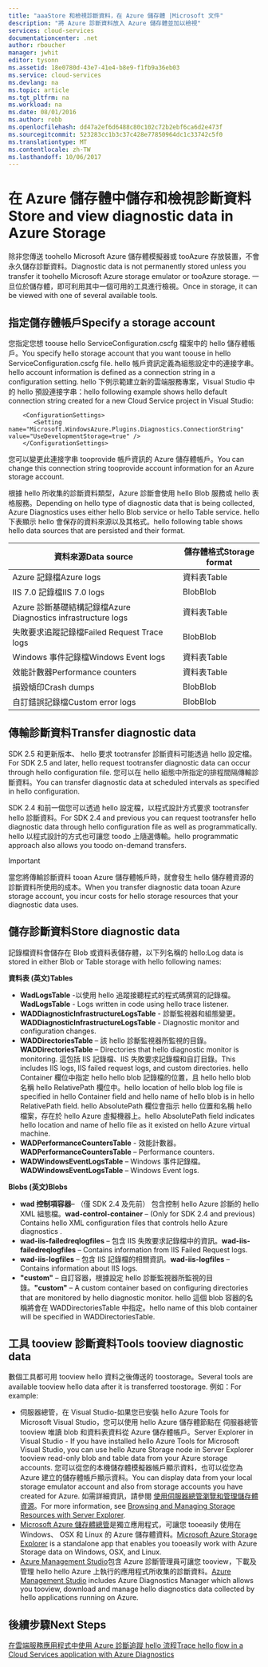 ```yaml
---
title: "aaaStore 和檢視診斷資料，在 Azure 儲存體 |Microsoft 文件"
description: "將 Azure 診斷資料放入 Azure 儲存體並加以檢視"
services: cloud-services
documentationcenter: .net
author: rboucher
manager: jwhit
editor: tysonn
ms.assetid: 18e0780d-43e7-41e4-b8e9-f1fb9a36eb03
ms.service: cloud-services
ms.devlang: na
ms.topic: article
ms.tgt_pltfrm: na
ms.workload: na
ms.date: 08/01/2016
ms.author: robb
ms.openlocfilehash: dd47a2ef6d6488c80c102c72b2ebf6ca6d2e473f
ms.sourcegitcommit: 523283cc1b3c37c428e77850964dc1c33742c5f0
ms.translationtype: MT
ms.contentlocale: zh-TW
ms.lasthandoff: 10/06/2017
---
```

# <a name="store-and-view-diagnostic-data-in-azure-storage"></a><span data-ttu-id="1cdb3-103">在 Azure 儲存體中儲存和檢視診斷資料</span><span class="sxs-lookup"><span data-stu-id="1cdb3-103">Store and view diagnostic data in Azure Storage</span></span>
<span data-ttu-id="1cdb3-104">除非您傳送 toohello Microsoft Azure 儲存體模擬器或 tooAzure 存放裝置，不會永久儲存診斷資料。</span><span class="sxs-lookup"><span data-stu-id="1cdb3-104">Diagnostic data is not permanently stored unless you transfer it toohello Microsoft Azure storage emulator or tooAzure storage.</span></span> <span data-ttu-id="1cdb3-105">一旦位於儲存體，即可利用其中一個可用的工具進行檢視。</span><span class="sxs-lookup"><span data-stu-id="1cdb3-105">Once in storage, it can be viewed with one of several available tools.</span></span>

## <a name="specify-a-storage-account"></a><span data-ttu-id="1cdb3-106">指定儲存體帳戶</span><span class="sxs-lookup"><span data-stu-id="1cdb3-106">Specify a storage account</span></span>
<span data-ttu-id="1cdb3-107">您指定您想 toouse hello ServiceConfiguration.cscfg 檔案中的 hello 儲存體帳戶。</span><span class="sxs-lookup"><span data-stu-id="1cdb3-107">You specify hello storage account that you want toouse in hello ServiceConfiguration.cscfg file.</span></span> <span data-ttu-id="1cdb3-108">hello 帳戶資訊定義為組態設定中的連接字串。</span><span class="sxs-lookup"><span data-stu-id="1cdb3-108">hello account information is defined as a connection string in a configuration setting.</span></span> <span data-ttu-id="1cdb3-109">hello 下例示範建立新的雲端服務專案，Visual Studio 中的 hello 預設連接字串：</span><span class="sxs-lookup"><span data-stu-id="1cdb3-109">hello following example shows hello default connection string created for a new Cloud Service project in  Visual Studio:</span></span>

```
    <ConfigurationSettings>
       <Setting name="Microsoft.WindowsAzure.Plugins.Diagnostics.ConnectionString" value="UseDevelopmentStorage=true" />
    </ConfigurationSettings>
```

<span data-ttu-id="1cdb3-110">您可以變更此連接字串 tooprovide 帳戶資訊的 Azure 儲存體帳戶。</span><span class="sxs-lookup"><span data-stu-id="1cdb3-110">You can change this connection string tooprovide account information for an Azure storage account.</span></span>

<span data-ttu-id="1cdb3-111">根據 hello 所收集的診斷資料類型，Azure 診斷會使用 hello Blob 服務或 hello 表格服務。</span><span class="sxs-lookup"><span data-stu-id="1cdb3-111">Depending on hello type of diagnostic data that is being collected, Azure Diagnostics uses either hello Blob service or hello Table service.</span></span> <span data-ttu-id="1cdb3-112">hello 下表顯示 hello 會保存的資料來源以及其格式。</span><span class="sxs-lookup"><span data-stu-id="1cdb3-112">hello following table shows hello data sources that are persisted and their format.</span></span>

| <span data-ttu-id="1cdb3-113">資料來源</span><span class="sxs-lookup"><span data-stu-id="1cdb3-113">Data source</span></span> | <span data-ttu-id="1cdb3-114">儲存體格式</span><span class="sxs-lookup"><span data-stu-id="1cdb3-114">Storage format</span></span> |
| --- | --- |
| <span data-ttu-id="1cdb3-115">Azure 記錄檔</span><span class="sxs-lookup"><span data-stu-id="1cdb3-115">Azure logs</span></span> |<span data-ttu-id="1cdb3-116">資料表</span><span class="sxs-lookup"><span data-stu-id="1cdb3-116">Table</span></span> |
| <span data-ttu-id="1cdb3-117">IIS 7.0 記錄檔</span><span class="sxs-lookup"><span data-stu-id="1cdb3-117">IIS 7.0 logs</span></span> |<span data-ttu-id="1cdb3-118">Blob</span><span class="sxs-lookup"><span data-stu-id="1cdb3-118">Blob</span></span> |
| <span data-ttu-id="1cdb3-119">Azure 診斷基礎結構記錄檔</span><span class="sxs-lookup"><span data-stu-id="1cdb3-119">Azure Diagnostics infrastructure logs</span></span> |<span data-ttu-id="1cdb3-120">資料表</span><span class="sxs-lookup"><span data-stu-id="1cdb3-120">Table</span></span> |
| <span data-ttu-id="1cdb3-121">失敗要求追蹤記錄檔</span><span class="sxs-lookup"><span data-stu-id="1cdb3-121">Failed Request Trace logs</span></span> |<span data-ttu-id="1cdb3-122">Blob</span><span class="sxs-lookup"><span data-stu-id="1cdb3-122">Blob</span></span> |
| <span data-ttu-id="1cdb3-123">Windows 事件記錄檔</span><span class="sxs-lookup"><span data-stu-id="1cdb3-123">Windows Event logs</span></span> |<span data-ttu-id="1cdb3-124">資料表</span><span class="sxs-lookup"><span data-stu-id="1cdb3-124">Table</span></span> |
| <span data-ttu-id="1cdb3-125">效能計數器</span><span class="sxs-lookup"><span data-stu-id="1cdb3-125">Performance counters</span></span> |<span data-ttu-id="1cdb3-126">資料表</span><span class="sxs-lookup"><span data-stu-id="1cdb3-126">Table</span></span> |
| <span data-ttu-id="1cdb3-127">損毀傾印</span><span class="sxs-lookup"><span data-stu-id="1cdb3-127">Crash dumps</span></span> |<span data-ttu-id="1cdb3-128">Blob</span><span class="sxs-lookup"><span data-stu-id="1cdb3-128">Blob</span></span> |
| <span data-ttu-id="1cdb3-129">自訂錯誤記錄檔</span><span class="sxs-lookup"><span data-stu-id="1cdb3-129">Custom error logs</span></span> |<span data-ttu-id="1cdb3-130">Blob</span><span class="sxs-lookup"><span data-stu-id="1cdb3-130">Blob</span></span> |

## <a name="transfer-diagnostic-data"></a><span data-ttu-id="1cdb3-131">傳輸診斷資料</span><span class="sxs-lookup"><span data-stu-id="1cdb3-131">Transfer diagnostic data</span></span>
<span data-ttu-id="1cdb3-132">SDK 2.5 和更新版本、 hello 要求 tootransfer 診斷資料可能透過 hello 設定檔。</span><span class="sxs-lookup"><span data-stu-id="1cdb3-132">For SDK 2.5 and later, hello request tootransfer diagnostic data can occur through hello configuration file.</span></span> <span data-ttu-id="1cdb3-133">您可以在 hello 組態中所指定的排程間隔傳輸診斷資料。</span><span class="sxs-lookup"><span data-stu-id="1cdb3-133">You can transfer diagnostic data at scheduled intervals as specified in hello configuration.</span></span>

<span data-ttu-id="1cdb3-134">SDK 2.4 和前一個您可以透過 hello 設定檔，以程式設計方式要求 tootransfer hello 診斷資料。</span><span class="sxs-lookup"><span data-stu-id="1cdb3-134">For SDK 2.4 and previous you can request tootransfer hello diagnostic data through hello configuration file as well as programmatically.</span></span> <span data-ttu-id="1cdb3-135">hello 以程式設計的方式也可讓您 toodo 上隨選傳輸。</span><span class="sxs-lookup"><span data-stu-id="1cdb3-135">hello programmatic approach also allows you toodo on-demand transfers.</span></span>

> [!IMPORTANT]
> <span data-ttu-id="1cdb3-136">當您將傳輸診斷資料 tooan Azure 儲存體帳戶時，就會發生 hello 儲存體資源的診斷資料所使用的成本。</span><span class="sxs-lookup"><span data-stu-id="1cdb3-136">When you transfer diagnostic data tooan Azure storage account, you incur costs for hello storage resources that your diagnostic data uses.</span></span>
> 
> 

## <a name="store-diagnostic-data"></a><span data-ttu-id="1cdb3-137">儲存診斷資料</span><span class="sxs-lookup"><span data-stu-id="1cdb3-137">Store diagnostic data</span></span>
<span data-ttu-id="1cdb3-138">記錄檔資料會儲存在 Blob 或資料表儲存體，以下列名稱的 hello:</span><span class="sxs-lookup"><span data-stu-id="1cdb3-138">Log data is stored in either Blob or Table storage with hello following names:</span></span>

<span data-ttu-id="1cdb3-139">**資料表 (英文)**</span><span class="sxs-lookup"><span data-stu-id="1cdb3-139">**Tables**</span></span>

* <span data-ttu-id="1cdb3-140">**WadLogsTable** -以使用 hello 追蹤接聽程式的程式碼撰寫的記錄檔。</span><span class="sxs-lookup"><span data-stu-id="1cdb3-140">**WadLogsTable** - Logs written in code using hello trace listener.</span></span>
* <span data-ttu-id="1cdb3-141">**WADDiagnosticInfrastructureLogsTable** - 診斷監視器和組態變更。</span><span class="sxs-lookup"><span data-stu-id="1cdb3-141">**WADDiagnosticInfrastructureLogsTable** - Diagnostic monitor and configuration changes.</span></span>
* <span data-ttu-id="1cdb3-142">**WADDirectoriesTable** – 該 hello 診斷監視器所監視的目錄。</span><span class="sxs-lookup"><span data-stu-id="1cdb3-142">**WADDirectoriesTable** – Directories that hello diagnostic monitor is monitoring.</span></span>  <span data-ttu-id="1cdb3-143">這包括 IIS 記錄檔、IIS 失敗要求記錄檔和自訂目錄。</span><span class="sxs-lookup"><span data-stu-id="1cdb3-143">This includes IIS logs, IIS failed request logs, and custom directories.</span></span>  <span data-ttu-id="1cdb3-144">hello Container 欄位中指定 hello hello blob 記錄檔的位置，且 hello hello blob 名稱 hello RelativePath 欄位中。</span><span class="sxs-lookup"><span data-stu-id="1cdb3-144">hello location of hello blob log file is specified in hello Container field and hello name of hello blob is in hello RelativePath field.</span></span>  <span data-ttu-id="1cdb3-145">hello AbsolutePath 欄位會指示 hello 位置和名稱 hello 檔案，存在於 hello Azure 虛擬機器上。</span><span class="sxs-lookup"><span data-stu-id="1cdb3-145">hello AbsolutePath field indicates hello location and name of hello file as it existed on hello Azure virtual machine.</span></span>
* <span data-ttu-id="1cdb3-146">**WADPerformanceCountersTable** - 效能計數器。</span><span class="sxs-lookup"><span data-stu-id="1cdb3-146">**WADPerformanceCountersTable** – Performance counters.</span></span>
* <span data-ttu-id="1cdb3-147">**WADWindowsEventLogsTable** – Windows 事件記錄檔。</span><span class="sxs-lookup"><span data-stu-id="1cdb3-147">**WADWindowsEventLogsTable** – Windows Event logs.</span></span>

<span data-ttu-id="1cdb3-148">**Blobs (英文)**</span><span class="sxs-lookup"><span data-stu-id="1cdb3-148">**Blobs**</span></span>

* <span data-ttu-id="1cdb3-149">**wad 控制項容器**– （僅 SDK 2.4 及先前） 包含控制 hello Azure 診斷的 hello XML 組態檔。</span><span class="sxs-lookup"><span data-stu-id="1cdb3-149">**wad-control-container** – (Only for SDK 2.4 and previous) Contains hello XML configuration files that controls hello Azure diagnostics .</span></span>
* <span data-ttu-id="1cdb3-150">**wad-iis-failedreqlogfiles** – 包含 IIS 失敗要求記錄檔中的資訊。</span><span class="sxs-lookup"><span data-stu-id="1cdb3-150">**wad-iis-failedreqlogfiles** – Contains information from IIS Failed Request logs.</span></span>
* <span data-ttu-id="1cdb3-151">**wad-iis-logfiles** – 包含 IIS 記錄檔的相關資訊。</span><span class="sxs-lookup"><span data-stu-id="1cdb3-151">**wad-iis-logfiles** – Contains information about IIS logs.</span></span>
* <span data-ttu-id="1cdb3-152">**"custom"** – 自訂容器，根據設定 hello 診斷監視器所監視的目錄。</span><span class="sxs-lookup"><span data-stu-id="1cdb3-152">**"custom"** – A custom container based on configuring directories that are monitored by hello diagnostic monitor.</span></span>  <span data-ttu-id="1cdb3-153">hello 這個 blob 容器的名稱將會在 WADDirectoriesTable 中指定。</span><span class="sxs-lookup"><span data-stu-id="1cdb3-153">hello name of this blob container will be specified in WADDirectoriesTable.</span></span>

## <a name="tools-tooview-diagnostic-data"></a><span data-ttu-id="1cdb3-154">工具 tooview 診斷資料</span><span class="sxs-lookup"><span data-stu-id="1cdb3-154">Tools tooview diagnostic data</span></span>
<span data-ttu-id="1cdb3-155">數個工具都可用 tooview hello 資料之後傳送的 toostorage。</span><span class="sxs-lookup"><span data-stu-id="1cdb3-155">Several tools are available tooview hello data after it is transferred toostorage.</span></span> <span data-ttu-id="1cdb3-156">例如：</span><span class="sxs-lookup"><span data-stu-id="1cdb3-156">For example:</span></span>

* <span data-ttu-id="1cdb3-157">伺服器總管，在 Visual Studio-如果您已安裝 hello Azure Tools for Microsoft Visual Studio，您可以使用 hello Azure 儲存體節點在 伺服器總管 tooview 唯讀 blob 和資料表資料從 Azure 儲存體帳戶。</span><span class="sxs-lookup"><span data-stu-id="1cdb3-157">Server Explorer in Visual Studio - If you have installed hello Azure Tools for Microsoft Visual Studio, you can use hello Azure Storage node in Server Explorer tooview read-only blob and table data from your Azure storage accounts.</span></span> <span data-ttu-id="1cdb3-158">您可以從您的本機儲存體模擬器帳戶顯示資料，也可以從您為 Azure 建立的儲存體帳戶顯示資料。</span><span class="sxs-lookup"><span data-stu-id="1cdb3-158">You can display data from your local storage emulator account and also from storage accounts you have created for Azure.</span></span> <span data-ttu-id="1cdb3-159">如需詳細資訊，請參閱 [使用伺服器總管瀏覽和管理儲存體資源](../vs-azure-tools-storage-resources-server-explorer-browse-manage.md)。</span><span class="sxs-lookup"><span data-stu-id="1cdb3-159">For more information, see [Browsing and Managing Storage Resources with Server Explorer](../vs-azure-tools-storage-resources-server-explorer-browse-manage.md).</span></span>
* <span data-ttu-id="1cdb3-160">[Microsoft Azure 儲存體總管](../vs-azure-tools-storage-manage-with-storage-explorer.md)是獨立應用程式，可讓您 tooeasily 使用在 Windows、 OSX 和 Linux 的 Azure 儲存體資料。</span><span class="sxs-lookup"><span data-stu-id="1cdb3-160">[Microsoft Azure Storage Explorer](../vs-azure-tools-storage-manage-with-storage-explorer.md) is a standalone app that enables you tooeasily work with Azure Storage data on Windows, OSX, and Linux.</span></span>
* <span data-ttu-id="1cdb3-161">[Azure Management Studio](http://www.cerebrata.com/products/azure-management-studio/introduction)包含 Azure 診斷管理員可讓您 tooview，下載及管理 hello hello Azure 上執行的應用程式所收集的診斷資料。</span><span class="sxs-lookup"><span data-stu-id="1cdb3-161">[Azure Management Studio](http://www.cerebrata.com/products/azure-management-studio/introduction) includes Azure Diagnostics Manager which allows you tooview, download and manage hello diagnostics data collected by hello applications running on Azure.</span></span>

## <a name="next-steps"></a><span data-ttu-id="1cdb3-162">後續步驟</span><span class="sxs-lookup"><span data-stu-id="1cdb3-162">Next Steps</span></span>
[<span data-ttu-id="1cdb3-163">在雲端服務應用程式中使用 Azure 診斷追蹤 hello 流程</span><span class="sxs-lookup"><span data-stu-id="1cdb3-163">Trace hello flow in a Cloud Services application with Azure Diagnostics</span></span>](cloud-services-dotnet-diagnostics-trace-flow.md)

